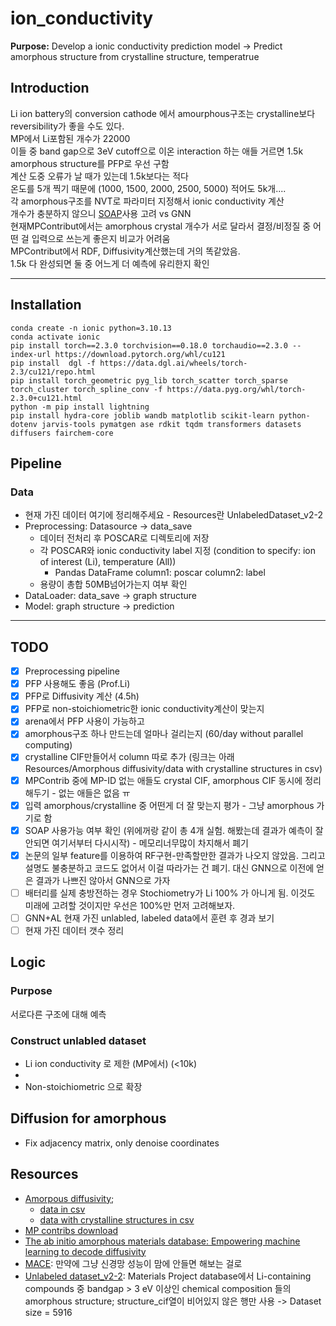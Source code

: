 # ion_conductivity   
**Purpose:** Develop a ionic conductivity prediction model $\rightarrow$ Predict amorphous structure from crystalline structure, temperatrue

## Introduction
Li ion battery의 conversion cathode 에서 amourphous구조는 crystalline보다 reversibility가 좋을 수도 있다.   
MP에서 Li포함된 개수가 22000   
이들 중 band gap으로 3eV cutoff으로 이온 interaction 하는 애들 거르면 1.5k   
amorphous structure를 PFP로 우선 구함   
계산 도중 오류가 날 때가 있는데 1.5k보다는 적다   
온도를 5개 찍기 때문에 (1000, 1500, 2000, 2500, 5000) 적어도 5k개....   
각 amorphous구조를 NVT로 파라미터 지정해서 ionic conductivity 계산   
개수가 충분하지 않으니 [SOAP](https://singroup.github.io/dscribe/1.0.x/tutorials/descriptors/soap.html)사용 고려 vs GNN   
현재MPContribut에서는 amorphous crystal 개수가 서로 달라서 결정/비정질 중 어떤 걸 입력으로 쓰는게 좋은지 비교가 어려움   
MPContribut에서 RDF, Diffusivity계산했는데 거의 똑같았음.   
1.5k 다 완성되면 둘 중 어느게 더 예측에 유리한지 확인   

-----------
## Installation
```
conda create -n ionic python=3.10.13
conda activate ionic
pip install torch==2.3.0 torchvision==0.18.0 torchaudio==2.3.0 --index-url https://download.pytorch.org/whl/cu121
pip install  dgl -f https://data.dgl.ai/wheels/torch-2.3/cu121/repo.html
pip install torch_geometric pyg_lib torch_scatter torch_sparse torch_cluster torch_spline_conv -f https://data.pyg.org/whl/torch-2.3.0+cu121.html
python -m pip install lightning
pip install hydra-core joblib wandb matplotlib scikit-learn python-dotenv jarvis-tools pymatgen ase rdkit tqdm transformers datasets diffusers fairchem-core

```

## Pipeline
### Data
- 현재 가진 데이터 여기에 정리해주세요 - Resources란 UnlabeledDataset_v2-2
- Preprocessing: Datasource $\rightarrow$ data_save
  - 데이터 전처리 후 POSCAR로 디렉토리에 저장
  - 각 POSCAR와 ionic conductivity label 지정 (condition to specify: ion of interest (Li), temperature (All))
    - Pandas DataFrame column1: poscar column2: label
  - 용량이 총합 50MB넘어가는지 여부 확인
- DataLoader: data_save  $\rightarrow$ graph structure
- Model: graph structure $\rightarrow$ prediction

-------------------
## TODO
- [x] Preprocessing pipeline
- [x] PFP 사용해도 좋음 (Prof.Li)
- [x] PFP로 Diffusivity 계산 (4.5h)
- [x] PFP로 non-stoichiometric한 ionic conductivity계산이 맞는지
- [x] arena에서 PFP 사용이 가능하고
- [x] amorphous구조 하나 만드는데 얼마나 걸리는지 (60/day without parallel computing)
- [x] crystalline CIF만들어서 column 따로 추가 (링크는 아래 Resources/Amorphous diffusivity/data with crystalline structures in csv)
- [x] MPContrib 중에 MP-ID 없는 애들도 crystal CIF, amorphous CIF 동시에 정리해두기 - 없는 애들은 없음 ㅠ
- [x] 입력 amorphous/crystalline 중 어떤게 더 잘 맞는지 평가 - 그냥 amorphous 가기로 함
- [x] SOAP 사용가능 여부 확인 (위에꺼랑 같이 총 4개 실험. 해봤는데 결과가 예측이 잘 안되면 여기서부터 다시시작) - 메모리너무많이 차지해서 폐기
- [x] 논문의 일부 feature를 이용하여 RF구현-만족할만한 결과가 나오지 않았음. 그리고 설명도 불충분하고 코드도 없어서 이걸 따라가는 건 폐기. 대신 GNN으로 이전에 얻은 결과가 나쁘진 않아서 GNN으로 가자
- [ ] 배터리를 실제 충방전하는 경우 Stochiometry가 Li 100% 가 아니게 됨. 이것도 미래에 고려할 것이지만 우선은 100%만 먼저 고려해보자.
- [ ] GNN+AL 현재 가진 unlabled, labeled data에서 훈련 후 경과 보기
- [ ] 현재 가진 데이터 갯수 정리

## Logic
### Purpose
서로다른 구조에 대해 예측

### Construct unlabled dataset
- Li ion conductivity 로 제한 (MP에서) (<10k)
- 
- Non-stoichiometric 으로 확장

## Diffusion for amorphous
- Fix adjacency matrix, only denoise coordinates


## Resources
- [Amorpous diffusivity](https://contribs.materialsproject.org/projects/amorphous_diffusivity);
  - [data in csv](https://drive.google.com/file/d/1KZn4WD3NLvlD1lr4PGvCBqZ80Syk5Vzr/view?usp=sharing)
  - [data with crystalline structures in csv](https://drive.google.com/file/d/1-2YsXG4ezZaHTZsnm3l2swgVw0LO7kDI/view?usp=sharing)
- [MP contribs download](https://docs.materialsproject.org/downloading-data/query-and-download-contributed-data)
- [The ab initio amorphous materials database: Empowering machine learning to decode diffusivity](https://ar5iv.labs.arxiv.org/html/2402.00177)
- [MACE](https://github.com/ACEsuit/mace?tab=readme-ov-file): 만약에 그냥 신경망 성능이 맘에 안들면 해보는 걸로
- [Unlabeled dataset_v2-2](https://drive.google.com/file/d/13WIXvU-JAk1IxEu58DT7uotmUYHHekrz/view?usp=sharing): Materials Project database에서 Li-containing compounds 중 bandgap > 3 eV 이상인 chemical composition 들의 amorphous structure; structure_cif열이 비어있지 않은 행만 사용 -> Dataset size = 5916
